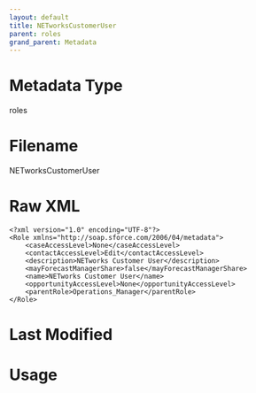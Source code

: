 ```yaml
---
layout: default
title: NETworksCustomerUser
parent: roles
grand_parent: Metadata
---
```

# Metadata Type
roles


# Filename 
NETworksCustomerUser


# Raw XML
```
<?xml version="1.0" encoding="UTF-8"?>
<Role xmlns="http://soap.sforce.com/2006/04/metadata">
    <caseAccessLevel>None</caseAccessLevel>
    <contactAccessLevel>Edit</contactAccessLevel>
    <description>NETworks Customer User</description>
    <mayForecastManagerShare>false</mayForecastManagerShare>
    <name>NETworks Customer User</name>
    <opportunityAccessLevel>None</opportunityAccessLevel>
    <parentRole>Operations_Manager</parentRole>
</Role>
```


# Last Modified


# Usage
